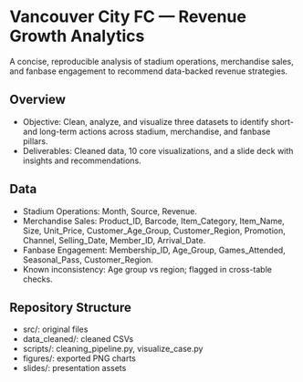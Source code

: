 # Vancouver City FC — Revenue Growth Analytics

A concise, reproducible analysis of stadium operations, merchandise sales, and fanbase engagement to recommend data-backed revenue strategies.

## Overview

- Objective: Clean, analyze, and visualize three datasets to identify short- and long-term actions across stadium, merchandise, and fanbase pillars.
- Deliverables: Cleaned data, 10 core visualizations, and a slide deck with insights and recommendations.

## Data

- Stadium Operations: Month, Source, Revenue.
- Merchandise Sales: Product_ID, Barcode, Item_Category, Item_Name, Size, Unit_Price, Customer_Age_Group, Customer_Region, Promotion, Channel, Selling_Date, Member_ID, Arrival_Date.
- Fanbase Engagement: Membership_ID, Age_Group, Games_Attended, Seasonal_Pass, Customer_Region.
- Known inconsistency: Age group vs region; flagged in cross-table checks.

## Repository Structure

- src/: original files
- data_cleaned/: cleaned CSVs
- scripts/: cleaning_pipeline.py, visualize_case.py
- figures/: exported PNG charts
- slides/: presentation assets
